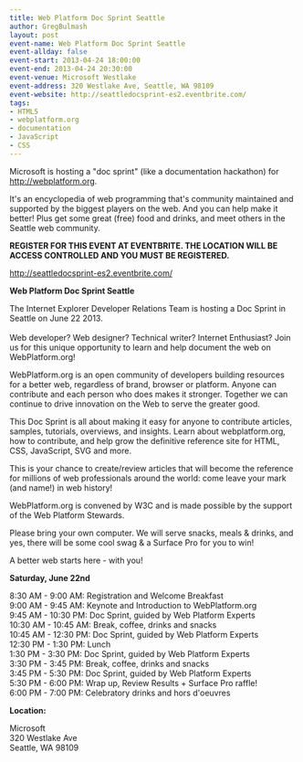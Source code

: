 ```yaml
---
title: Web Platform Doc Sprint Seattle
author: GregBulmash
layout: post
event-name: Web Platform Doc Sprint Seattle
event-allday: false
event-start: 2013-04-24 18:00:00
event-end: 2013-04-24 20:30:00
event-venue: Microsoft Westlake
event-address: 320 Westlake Ave, Seattle, WA 98109
event-website: http://seattledocsprint-es2.eventbrite.com/
tags:
- HTML5
- webplatform.org
- documentation
- JavaScript
- CSS
---
```

<p>Microsoft is hosting a "doc sprint" (like a documentation hackathon) for <a href="http://webplatform.org">http://webplatform.org</a>.</p>
<p>It's an encyclopedia of web programming that's community maintained and supported by the biggest players on the web. And you can help make it better! Plus get some great (free) food and drinks, and meet others in the Seattle web community.</p>
<p><strong>REGISTER FOR THIS EVENT AT EVENTBRITE. THE LOCATION WILL BE ACCESS CONTROLLED AND YOU MUST BE REGISTERED.</strong></p>
<p><a href="http://seattledocsprint-es2.eventbrite.com/">http://seattledocsprint-es2.eventbrite.com/</a></p>
<p><strong>Web Platform Doc Sprint Seattle</strong></p>
<p>The Internet Explorer Developer Relations Team is hosting a Doc Sprint in Seattle on June 22 2013. <br /> <br /> Web developer? Web designer? Technical writer? Internet Enthusiast? Join us for this unique opportunity to learn and help document the web on WebPlatform.org!</p>
<p>WebPlatform.org is an open community of developers building resources for a better web, regardless of brand, browser or platform. Anyone can contribute and each person who does makes it stronger. Together we can continue to drive innovation on the Web to serve the greater good.</p>
<p>This Doc Sprint is all about making it easy for anyone to contribute articles, samples, tutorials, overviews, and insights. Learn about webplatform.org, how to contribute, and help grow the definitive reference site for HTML, CSS, JavaScript, SVG and more.</p>
<p>This is your chance to create/review articles that will become the reference for millions of web professionals around the world: come leave your mark (and name!) in web history!</p>
<p>WebPlatform.org is convened by W3C and is made possible by the support of the Web Platform Stewards.</p>
<p>Please bring your own computer. We will serve snacks, meals &amp; drinks, and yes, there will be some cool swag &amp; a Surface Pro for you to win!</p>
<p>A better web starts here - with you!</p>
<p><strong>Saturday, June 22nd</strong></p>
<p>8:30 AM - 9:00 AM: Registration and Welcome Breakfast <br /> 9:00 AM - 9:45 AM: Keynote and Introduction to WebPlatform.org <br /> 9:45 AM - 10:30 PM: Doc Sprint, guided by Web Platform Experts <br /> 10:30 AM - 10:45 AM: Break, coffee, drinks and snacks <br /> 10:45 AM - 12:30 PM: Doc Sprint, guided by Web Platform Experts <br /> 12:30 PM - 1:30 PM: Lunch <br /> 1:30 PM - 3:30 PM: Doc Sprint, guided by Web Platform Experts <br /> 3:30 PM - 3:45 PM: Break, coffee, drinks and snacks <br /> 3:45 PM - 5:30 PM: Doc Sprint, guided by Web Platform Experts <br /> 5:30 PM - 6:00 PM: Wrap up, Review Results + Surface Pro raffle! <br /> 6:00 PM - 7:00 PM: Celebratory drinks and hors d'oeuvres</p>
<p><strong>Location:</strong></p>
<p>Microsoft <br /> 320 Westlake Ave <br /> Seattle, WA 98109</p>